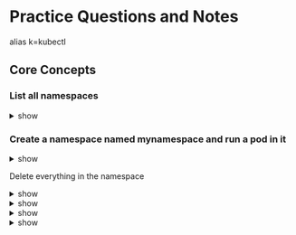 # Practice Questions and Notes

alias k=kubectl

## Core Concepts

### List all namespaces

<details><summary>show</summary>
<p>
```bash
  k get ns
  k get namespace
```
</p>
</details>


### Create a namespace named mynamespace and run a pod in it

<details><summary>show</summary>
<p>
```bash
  k create namespace mynamespace
  k run mypod --image=nginx --namespace=mynamespace
```
</p>
</details>


Delete everything in the namespace

<details><summary>show</summary>
<p>
```bash
  -bash-4.2$ k delete pods,deploy,rs --all --namespace=mynamespace
  pod "mypod-8cdb8c645-j5gm7" deleted
  deployment.extensions "mypod" deleted
  replicaset.extensions "mypod-8cdb8c645" deleted
```
</p>
</details>

<details><summary>show</summary>
<p>
```bash


```
</p>
</details>
<details><summary>show</summary>
<p>
```bash


```
</p>
</details>
<details><summary>show</summary>
<p>
```bash


```
</p>
</details>
<details><summary>show</summary>
<p>
```bash


```
</p>
</details>
<details><summary>show</summary>
<p>
```bash


```
</p>
</details>
<details><summary>show</summary>
<p>
```bash


```
</p>
</details>
